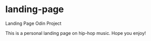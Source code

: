 # landing-page
Landing Page Odin Project

This is a personal landing page on hip-hop music. Hope you enjoy!